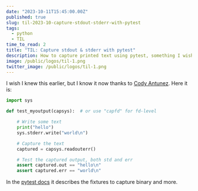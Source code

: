 ```yaml
---
date: "2023-10-11T15:45:00.00Z"
published: true
slug: til-2023-10-capture-stdout-stderr-with-pytest
tags:
  - python
  - TIL
time_to_read: 2
title: "TIL: Capture stdout & stderr with pytest"
description: How to capture printed text using pytest, something I wish I knew sooner.
image: /public/logos/til-1.png
twitter_image: /public/logos/til-1.png
---
```


I wish I knew this earlier, but I know it now thanks to [Cody Antunez](https://www.codyantunez.com/). Here it is:


```python
import sys

def test_myoutput(capsys):  # or use "capfd" for fd-level

    # Write some text
    print("hello")
    sys.stderr.write("world\n")

    # Capture the text
    captured = capsys.readouterr()

    # Test the captured output, both std and err
    assert captured.out == "hello\n"
    assert captured.err == "world\n"
```

In the [pytest docs](https://docs.pytest.org/en/latest/how-to/capture-stdout-stderr.html#accessing-captured-output-from-a-test-function) it describes the fixtures to capture binary and more.